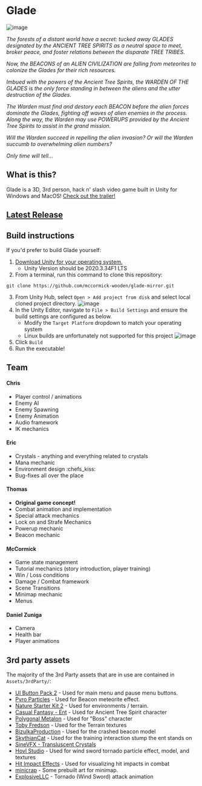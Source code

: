 # Glade

![image](https://user-images.githubusercontent.com/60236744/178626491-22030cd6-4e1c-4e34-b48a-cbdade6d27ab.png)

*The forests of a distant world have a secret: tucked away GLADES designated by the ANCIENT TREE SPIRITS as a neutral space to meet, broker peace, and foster relations between the disparate TREE TRIBES.*

*Now, the BEACONS of an ALIEN CIVILIZATION are falling from meteorites to colonize the Glades for their rich resources.*

*Imbued with the powers of the Ancient Tree Spirits, the WARDEN OF THE GLADES is the only force standing in between the aliens and the utter destruction of the Glades.*

*The Warden must find and destory each BEACON before the alien forces dominate the Glades, fighting off waves of alien enemies in the process. Along the way, the Warden may use POWERUPS provided by the Ancient Tree Spirits to assist in the grand mission.*

*Will the Warden succeed in repelling the alien invasion? Or will the Warden succumb to overwhelming alien numbers?*

*Only time will tell...*

## What is this?

Glade is a 3D, 3rd person, hack n' slash video game built in Unity for Windows and MacOS! [Check out the trailer!](https://www.youtube.com/watch?v=kh6KTAF7tVc)

## [Latest Release](https://github.com/mccormick-wooden/glade/releases/tag/latest)

## Build instructions

If you'd prefer to build Glade yourself:

1. [Download Unity for your operating system.](https://unity.com/download)
   - Unity Version should be 2020.3.34F1 LTS
2. From a terminal, run this command to clone this repository:
```
git clone https://github.com/mccormick-wooden/glade-mirror.git
```
3. From Unity Hub, select `Open > Add project from disk` and select local cloned project directory.
![image](https://user-images.githubusercontent.com/60236744/178601965-42d9025b-6b65-4a36-ace0-e89d634ff3d4.png)
4. In the Unity Editor, navigate to `File > Build Settings` and ensure the build settings are configured as below.
   - Modify the `Target Platform` dropdown to match your operating system
   - Linux builds are unfortunately not supported for this project
![image](https://user-images.githubusercontent.com/60236744/178602025-e51007af-91de-438a-816f-ca437be2bbb2.png)
5. Click `Build`
6. Run the executable!


## Team

#### Chris
- Player control / animations
- Enemy AI
- Enemy Spawning
- Enemy Animation
- Audio framework
- IK mechanics

#### Eric
- Crystals - anything and everything related to crystals
- Mana mechanic
- Environment design :chefs_kiss:
- Bug-fixes all over the place

#### Thomas
- **Original game concept!**
- Combat animation and implementation
- Special attack mechanics
- Lock on and Strafe Mechanics
- Powerup mechanic
- Beacon mechanic

#### McCormick
- Game state management
- Tutorial mechanics (story introduction, player training)
- Win / Loss conditions
- Damage / Combat framework
- Scene Transitions
- Minimap mechanic
- Menus

#### Daniel Zuniga
- Camera
- Health bar
- Player animations


## 3rd party assets

The majority of the 3rd Party assets that are in use are contained in `Assets/3rdParty/`:

- [UI Button Pack 2](https://assetstore.unity.com/packages/2d/gui/icons/ui-button-pack-2-1200-button-130422) - Used for main menu and pause menu buttons.
- [Pyro Particles](https://assetstore.unity.com/packages/vfx/particles/fire-explosions/fire-spell-effects-36825) - Used for Beacon meteorite effect.
- [Nature Starter Kit 2](https://assetstore.unity.com/packages/3d/environments/nature-starter-kit-2-52977) - Used for environments / terrain.
- [Casual Fantasy - Ent](https://assetstore.unity.com/packages/3d/characters/creatures/ent-casual-fantasy-206323) - Used for Ancient Tree Spirit character
- [Polygonal Metalon](https://assetstore.unity.com/packages/3d/characters/creatures/meshtint-free-polygonal-metalon-151383) - Used for "Boss" character
- [Toby Fredson](https://assetstore.unity.com/publishers/11721) - Used for the Terrain textures
- [BizulkaProduction](https://assetstore.unity.com/packages/3d/characters/creatures/fuga-spiders-with-destructible-eggs-and-mummy-151921) - Used for the crashed beacon model
- [SkythianCat](https://assetstore.unity.com/packages/3d/environments/hand-painted-nature-kit-lite-69220#description) - Used for the training interaction stump the ent stands on
- [SineVFX - Transluscent Crystals](https://assetstore.unity.com/packages/3d/environments/fantasy/translucent-crystals-106274)
- [Hovl Studio](https://assetstore.unity.com/packages/vfx/particles/spells/epic-toon-vfx-2-157651) - Used for wind sword tornado particle effect, model, and textures
- [Hit Impact Effects](https://assetstore.unity.com/packages/vfx/particles/hit-impact-effects-free-218385) - Used for visualizing hit impacts in combat
- [minicrap](https://github.com/Srfigie/Unity-3d-TopDownMovement) - Some prebuilt art for minimap.
- [ExplosiveLLC](https://assetstore.unity.com/packages/3d/animations/warrior-pack-bundle-1-free-36405) - Tornado (Wind Sword) attack animation
